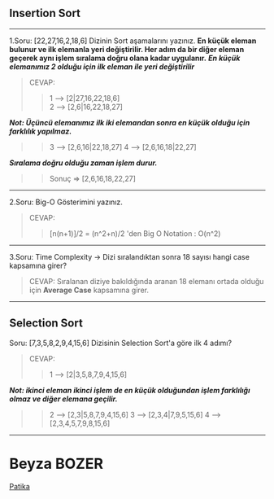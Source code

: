 ## Insertion Sort

---

1.Soru: [22,27,16,2,18,6] Dizinin Sort aşamalarını yazınız.
**En küçük eleman bulunur ve ilk elemanla yeri değiştirilir. Her adım da bir diğer eleman geçerek aynı işlem sıralama doğru olana kadar uygulanır.**
**_En küçük elemanımız 2 olduğu için ilk eleman ile yeri değiştirilir_**

> CEVAP:
>
> > 1 --> [2|27,16,22,18,6]  
> > 2 --> [2,6|16,22,18,27]

**_Not: Üçüncü elemanımız ilk iki elemandan sonra en küçük olduğu için farklılık yapılmaz._**

> > 3 --> [2,6,16|22,18,27]
> > 4 --> [2,6,16,18|22,27]

**_Sıralama doğru olduğu zaman işlem durur._**

> > Sonuç => [2,6,16,18,22,27]

---

2.Soru: Big-O Gösterimini yazınız.

> CEVAP:
>
> > [n(n+1)]/2 = (n^2+n)/2 'den
> > Big O Notation : O(n^2)

---

3.Soru: Time Complexity -> Dizi sıralandıktan sonra 18 sayısı hangi case kapsamına girer?

> CEVAP: Sıralanan diziye bakıldığında aranan 18 elemanı ortada olduğu için **Average Case** kapsamına girer.

---

## Selection Sort

Soru: [7,3,5,8,2,9,4,15,6] Dizisinin Selection Sort'a göre ilk 4 adımı?

> CEVAP:
>
> > 1 --> [2|3,5,8,7,9,4,15,6]

**_Not: ikinci eleman ikinci işlem de en küçük olduğundan işlem farklılığı olmaz ve diğer elemana geçilir._**

> > 2 --> [2,3|5,8,7,9,4,15,6]
> > 3 --> [2,3,4|7,9,5,15,6]
> > 4 --> [2,3,4,5,7,9,8,15,6]

---

# Beyza BOZER

[Patika](https://app.patika.dev/beyzabzrx)

